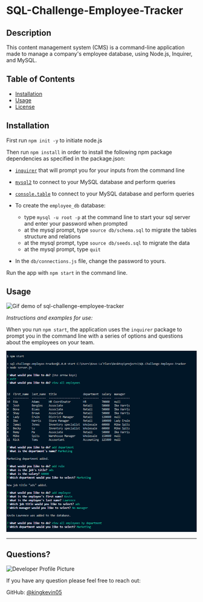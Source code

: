 # SQL-Challenge-Employee-Tracker

## Description 
  
  This content management system (CMS) is a command-line application made to manage a company's employee database, using Node.js, Inquirer, and MySQL.
  
  ## Table of Contents
  * [Installation](#installation)
  * [Usage](#usage)
  * [License](#license)
  
  ## Installation
  
  First run `npm init -y` to initiate node.js
  
  Then run `npm install` in order to install the following npm package dependencies as specified in the package.json:

* [`inquirer`](https://www.npmjs.com/package/inquirer) that will prompt you for your inputs from the command line

* [`mysql2`](https://www.npmjs.com/package/mysql2) to connect to your MySQL database and perform queries

* [`console.table`](https://www.npmjs.com/package/console.table) to connect to your MySQL database and perform queries

 - To create the `employee_db` database:
    - type `mysql -u root -p` at the command line to start your sql server and enter your password when prompted
    - at the mysql prompt, type `source db/schema.sql` to migrate the tables structure and relations
    - at the mysql prompt, type `source db/seeds.sql` to migrate the data
    - at the mysql prompt, type `quit`
  
  - In the `db/connections.js` file, change the password to yours.

Run the app with `npm start` in the command line.
  
  ## Usage
  
  ![Gif demo of sql-challenge-employee-tracker](https://github.com/kingkevin05/SQL-Challenge-Employee-Tracker/blob/main/images/tracker_demo.gif)

  
  *Instructions and examples for use:*
  
When you run `npm start`, the application uses the `inquirer` package to prompt you in the command line with a series of options and questions about the employees on your team.

![screenshot2](https://github.com/kingkevin05/SQL-Challenge-Employee-Tracker/blob/main/images/Screenshot1.png)


  ---
  
  ## Questions?
  
  ![Developer Profile Picture](https://avatars.githubusercontent.com/u/75460766?v=4) 
  
  If you have any question please feel free to reach out:
 
  GitHub: [@kingkevin05](https://api.github.com/users/kingkevin05)